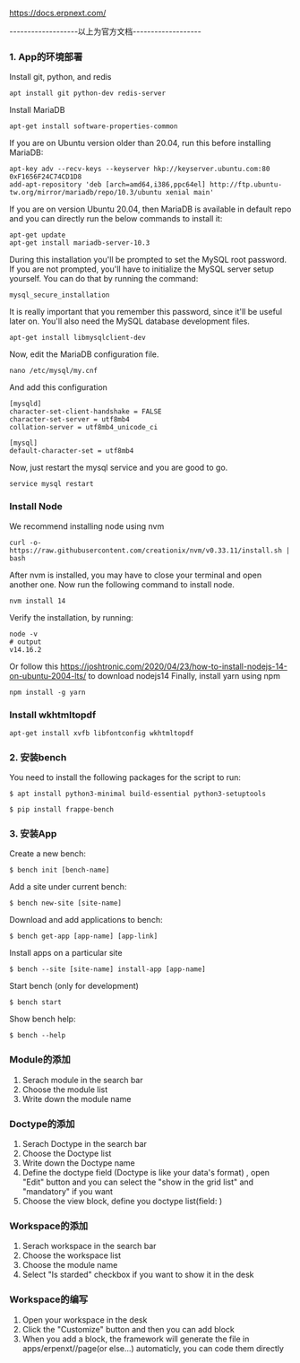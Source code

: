 
https://docs.erpnext.com/

-------------------以上为官方文档-------------------

### 1. App的环境部署
Install git, python, and redis

```
apt install git python-dev redis-server
```
Install MariaDB
```
apt-get install software-properties-common
```
If you are on Ubuntu version older than 20.04, run this before installing MariaDB:
```
apt-key adv --recv-keys --keyserver hkp://keyserver.ubuntu.com:80 0xF1656F24C74CD1D8
add-apt-repository 'deb [arch=amd64,i386,ppc64el] http://ftp.ubuntu-tw.org/mirror/mariadb/repo/10.3/ubuntu xenial main'
```
If you are on version Ubuntu 20.04, then MariaDB is available in default repo and you can directly run the below commands to install it:
```
apt-get update
apt-get install mariadb-server-10.3
```
During this installation you'll be prompted to set the MySQL root password. If you are not prompted, you'll have to initialize the MySQL server setup yourself. You can do that by running the command:
```
mysql_secure_installation
```
It is really important that you remember this password, since it'll be useful later on. You'll also need the MySQL database development files.
```
apt-get install libmysqlclient-dev
```
Now, edit the MariaDB configuration file.
```
nano /etc/mysql/my.cnf
```
And add this configuration
```
[mysqld]
character-set-client-handshake = FALSE
character-set-server = utf8mb4
collation-server = utf8mb4_unicode_ci

[mysql]
default-character-set = utf8mb4
```
Now, just restart the mysql service and you are good to go.
```
service mysql restart
```
###  Install Node
We recommend installing node using nvm
```
curl -o- https://raw.githubusercontent.com/creationix/nvm/v0.33.11/install.sh | bash
```
After nvm is installed, you may have to close your terminal and open another one. Now run the following command to install node.
```
nvm install 14
```
Verify the installation, by running:
```
node -v
# output
v14.16.2
```
Or follow this https://joshtronic.com/2020/04/23/how-to-install-nodejs-14-on-ubuntu-2004-lts/  to download nodejs14
Finally, install yarn using npm
```
npm install -g yarn
```
###  Install wkhtmltopdf
```
apt-get install xvfb libfontconfig wkhtmltopdf
```



### 2. 安装bench
You need to install the following packages for the script to run:
```
$ apt install python3-minimal build-essential python3-setuptools

```

```
$ pip install frappe-bench
```

### 3. 安装App
Create a new bench:

```
$ bench init [bench-name]
```
Add a site under current bench:
```
$ bench new-site [site-name]
```
Download and add applications to bench:
```
$ bench get-app [app-name] [app-link]
```
Install apps on a particular site
```
$ bench --site [site-name] install-app [app-name]
```
Start bench (only for development)
```
$ bench start
```
Show bench help:
```
$ bench --help
```

### Module的添加
1. Serach module in the search bar
2. Choose the module list
3. Write down the module name


### Doctype的添加
1. Serach Doctype in the search bar
2. Choose the Doctype list
3. Write down the Doctype name
4. Define the doctype field  (Doctype is like your data's format) , open "Edit" button and you can select the "show in the grid list" and "mandatory" if you want
5. Choose the view block, define you doctype list(field: <your fieldname>)

### Workspace的添加
1. Serach workspace in the search bar
2. Choose the workspace list
3. Choose the module name
4. Select "Is starded" checkbox if you want to show it in the desk

### Workspace的编写
1. Open your workspace in the desk
2. Click the "Customize" button and then you can add block
3. When you add a block, the framework will generate the file in apps/erpenxt/<your module name>/page(or else...) automaticly, you can code them directly


